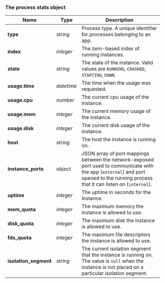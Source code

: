 ### The process stats object

Name | Type | Description
---- | ---- | -----------
**type** | _string_ | Process type. A unique identifier for processes belonging to an app.
**index** | _integer_ | The zero-based index of running instances.
**state** | _string_ | The state of the instance. Valid values are `RUNNING`, `CRASHED`, `STARTING`, `DOWN`.
**usage.time** | _datetime_ | The time when the usage was requested.
**usage.cpu** | _number_ | The current cpu usage of the instance.
**usage.mem** | _integer_ | The current memory usage of the instance.
**usage.disk** | _integer_ | The current disk usage of the instance.
**host** | _string_ | The host the instance is running on.
**instance_ports** | _object_ | JSON array of port mappings between the network-exposed port used to communicate with the app (`external`) and port opened to the running process that it can listen on (`internal`).
**uptime** | _integer_ | The uptime in seconds for the instance.
**mem_quota** | _integer_ | The maximum memory the instance is allowed to use.
**disk_quota** | _integer_ | The maximum disk the instance is allowed to use.
**fds_quota** | _integer_ | The maximum file descriptors the instance is allowed to use.
**isolation_segment** | _string_ | The current isolation segment that the instance is running on. The value is `null` when the instance is not placed on a particular isolation segment.
